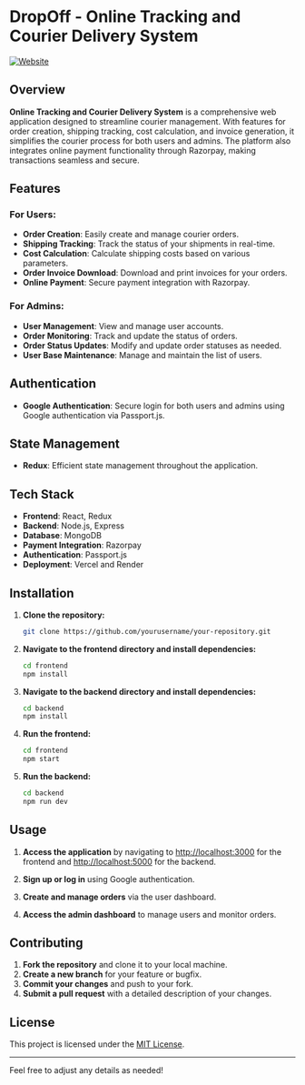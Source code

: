# DropOff - Online Tracking and Courier Delivery System

[![Website](https://img.shields.io/website-up-down-green-red/http/shields.io.svg?label=Live%20Demo)](https://dropoff.vercel.app/)

## Overview

**Online Tracking and Courier Delivery System** is a comprehensive web application designed to streamline courier management. With features for order creation, shipping tracking, cost calculation, and invoice generation, it simplifies the courier process for both users and admins. The platform also integrates online payment functionality through Razorpay, making transactions seamless and secure.

## Features

### For Users:
- **Order Creation**: Easily create and manage courier orders.
- **Shipping Tracking**: Track the status of your shipments in real-time.
- **Cost Calculation**: Calculate shipping costs based on various parameters.
- **Order Invoice Download**: Download and print invoices for your orders.
- **Online Payment**: Secure payment integration with Razorpay.

### For Admins:
- **User Management**: View and manage user accounts.
- **Order Monitoring**: Track and update the status of orders.
- **Order Status Updates**: Modify and update order statuses as needed.
- **User Base Maintenance**: Manage and maintain the list of users.

## Authentication

- **Google Authentication**: Secure login for both users and admins using Google authentication via Passport.js.

## State Management

- **Redux**: Efficient state management throughout the application.

## Tech Stack

- **Frontend**: React, Redux
- **Backend**: Node.js, Express
- **Database**: MongoDB
- **Payment Integration**: Razorpay
- **Authentication**: Passport.js
- **Deployment**: Vercel and Render

## Installation

1. **Clone the repository:**

   ```bash
   git clone https://github.com/yourusername/your-repository.git
   ```

2. **Navigate to the frontend directory and install dependencies:**

   ```bash
   cd frontend
   npm install
   ```

3. **Navigate to the backend directory and install dependencies:**

   ```bash
   cd backend
   npm install
   ```

4. **Run the frontend:**

   ```bash
   cd frontend
   npm start
   ```

5. **Run the backend:**

   ```bash
   cd backend
   npm run dev
   ```

## Usage

1. **Access the application** by navigating to [http://localhost:3000](http://localhost:3000) for the frontend and [http://localhost:5000](http://localhost:5000) for the backend.

2. **Sign up or log in** using Google authentication.

3. **Create and manage orders** via the user dashboard.

4. **Access the admin dashboard** to manage users and monitor orders.

## Contributing

1. **Fork the repository** and clone it to your local machine.
2. **Create a new branch** for your feature or bugfix.
3. **Commit your changes** and push to your fork.
4. **Submit a pull request** with a detailed description of your changes.

## License

This project is licensed under the [MIT License](LICENSE).

---

Feel free to adjust any details as needed!
